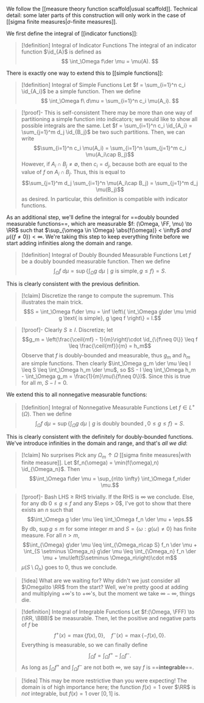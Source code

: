 We follow the [[measure theory function scaffold|usual scaffold]]. Technical detail: some later parts of this construction will only work in the case of [[sigma finite measures|$\sigma$-finite measures]].

We first define the integral of [[indicator functions]]:

> [!definition] Integral of Indicator Functions
> The integral of an indicator function $\id_{A}$ is defined as $$ \int_\Omega f\der \mu = \mu(A). $$

There is exactly one way to extend this to [[simple functions]]:

> [!definition] Integral of Simple Functions
> Let $f = \sum_{i=1}^n c_i \id_{A_i}$ be a simple function. Then we define $$ \int_\Omega f\  d\mu  = \sum_{i=1}^n c_i \mu(A_i). $$

> [!proof]- This is self-consistent
> There may be more than one way of partitioning a simple function into indicators; we would like to show all possible integrals are the same. Let $f = \sum_{i=1}^n c_i \id_{A_i} = \sum_{j=1}^m d_j \id_{B_j}$ be two such partitions. Then, we can write
> $$\sum_{i=1}^n c_i \mu(A_i) = \sum_{i=1}^n \sum_{j=1}^m c_i \mu(A_i\cap B_j)$$
> However, if $A_i\cap B_j \neq \emptyset$, then $c_i = d_j$, because both are equal to the value of $f$ on $A_i\cap B_j$. Thus, this is equal to
> $$\sum_{j=1}^m d_j \sum_{i=1}^n \mu(A_i\cap B_j) = \sum_{j=1}^m d_j \mu(B_j)$$
> as desired. In particular, this definition is compatible with indicator functions.

As an additional step, we'll define the integral for ==doubly bounded measurable functions==, which are measurable $f: (\Omega, \FF, \mu) \to \RR$ such that $\sup_{\omega \in \Omega} \abs{f(\omega)} < \infty$ *and* $\mu(\{f\neq 0\}) < \infty$. We're taking this step to keep everything finite before we start adding infinities along the domain and range.

> [!definition] Integral of Doubly Bounded Measurable Functions
> Let $f$ be a doubly bounded measurable function. Then we define $$ \int_\Omega f\  d\mu = \sup \left\{ \int_\Omega g\  d\mu \mid g \text{ is simple}, g \leq f \right\} = S. $$

This is clearly consistent with the previous definition. 

> [!claim] Discretize the range to compute the supremum.
> This illustrates the main trick. $$S = \int_\Omega f\der \mu = \inf \left\{ \int_\Omega g\der \mu \mid g \text{ is simple}, g \geq f \right\} = I.$$

> [!proof]-
> Clearly $S\geq I$. Discretize; let
> $$g_m = \left(\frac{\ceil{mf} - 1}{m}\right)\cdot \id_{\{f\neq 0\}} \leq f \leq \frac{\ceil{mf}}{m} = h_m$$
> Observe that $f$ is doubly-bounded and measurable, thus $g_m$ and $h_m$ are simple functions. Then clearly $\int_\Omega g_m \der \mu \leq I \leq S \leq \int_\Omega h_m \der \mu$, so $S - I \leq \int_\Omega h_m - \int_\Omega g_m = \frac{1}{m}\mu(\{f\neq 0\})$. Since this is true for all $m$, $S - I = 0$.

We extend this to all nonnegative measurable functions:

> [!definition] Integral of Nonnegative Measurable Functions
> Let $f\in L^+(\Omega)$. Then we define $$ \int_\Omega f\  d\mu = \sup \left\{ \int_\Omega g\  d\mu \mid g \text{ is doubly bounded }, 0\leq g \leq f \right\} = S. $$

This is clearly consistent with the definitely for doubly-bounded functions. We've introduce infinities in the domain and range, and that's *all we did*:

> [!claim] No surprises
> Pick any $\Omega_m\uparrow \Omega$ [[sigma finite measures|with finite measure]]. Let $f_n(\omega) = \min(f(\omega),n) \id_{\Omega_n}$. Then
> $$\int_\Omega f\der \mu = \sup_{n\to \infty} \int_\Omega f_n\der \mu.$$
> 

> [!proof]- Bash
> LHS $\geq$ RHS trivially. If the RHS is $\infty$ we conclude. Else, for any db $0\leq g \leq f$ and any $\eps > 0$, I've got to show that there exists an $n$ such that $$\int_\Omega g \der \mu \leq \int_\Omega f_n \der \mu + \eps.$$
> By db, $\sup g \leq m$ for some integer $m$ and $S = \{\omega : g(\omega) \neq 0\}$ has finite measure. For all $n > m$,
> $$\int_{\Omega} g\der  \mu \leq \int_{\Omega_n\cap S} f_n \der \mu + \int_{S \setminus \Omega_n} g\der  \mu \leq \int_{\Omega_n} f_n \der \mu + \mu\left(S\setminus \Omega_n\right)\cdot m$$
> $\mu\left(S\setminus \Omega_n\right)$ goes to $0$, thus we conclude.

> [!idea] What are we waiting for?
> Why didn't we just consider all $\Omega\to \RR$ from the start? Well, we're pretty good at adding and multiplying $+\infty$'s to $+\infty$'s, but the moment we take $\infty - \infty$, things die.

> [!definition] Integral of Integrable Functions
> Let $f:(\Omega, \FFF) \to (\RR, \BBB)$ be measurable. Then, let the positive and negative parts of $f$ be $$ f^+(x) = \max\{f(x), 0\}, \quad f^-(x) = \max\{-f(x), 0\}. $$
> Everything is measurable, so we can finally define $$ \int_\Omega f = \int_\Omega f^+ - \int_\Omega f^-. $$
> As long as $\int_\Omega f^+$ and $\int_\Omega f^-$ are not both $\infty$, we say $f$ is ==__integrable__==.

> [!idea]
> This may be more restrictive than you were expecting! The domain is of high importance here; the function $f(x) = 1$ over $\RR$ is _not_ integrable, but $f(x) = 1$ over $[0,1]$ is.